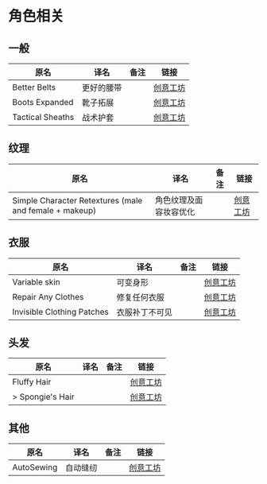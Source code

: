 # 角色相关

## 一般

| 原名             | 译名       | 备注 | 链接                                                                          |
| ---------------- | ---------- | ---- | ----------------------------------------------------------------------------- |
| Better Belts     | 更好的腰带 |      | [创意工坊](https://steamcommunity.com/sharedfiles/filedetails/?id=2127583399) |
| Boots Expanded   | 靴子拓展   |      | [创意工坊](https://steamcommunity.com/sharedfiles/filedetails/?id=2850935956) |
| Tactical Sheaths | 战术护套   |      | [创意工坊](https://steamcommunity.com/sharedfiles/filedetails/?id=2839025395) |

## 纹理

| 原名                                                   | 译名                   | 备注 | 链接                                                                          |
| ------------------------------------------------------ | ---------------------- | ---- | ----------------------------------------------------------------------------- |
| Simple Character Retextures (male and female + makeup) | 角色纹理及面容妆容优化 |      | [创意工坊](https://steamcommunity.com/sharedfiles/filedetails/?id=2803364788) |

## 衣服

| 原名                       | 译名           | 备注 | 链接                                                                          |
| -------------------------- | -------------- | ---- | ----------------------------------------------------------------------------- |
| Variable skin              | 可变身形       |      | [创意工坊](https://steamcommunity.com/sharedfiles/filedetails/?id=2857889604) |
| Repair Any Clothes         | 修复任何衣服   |      | [创意工坊](https://steamcommunity.com/sharedfiles/filedetails/?id=2142622992) |
| Invisible Clothing Patches | 衣服补丁不可见 |      | [创意工坊](https://steamcommunity.com/sharedfiles/filedetails/?id=2464748152) |

## 头发

| 原名             | 译名 | 备注 | 链接                                                                          |
| ---------------- | ---- | ---- | ----------------------------------------------------------------------------- |
| Fluffy Hair      |      |      | [创意工坊](https://steamcommunity.com/sharedfiles/filedetails/?id=2447729538) |
| > Spongie's Hair |      |      | [创意工坊](https://steamcommunity.com/sharedfiles/filedetails/?id=2463184726) |

## 其他

| 原名       | 译名     | 备注 | 链接                                                                          |
| ---------- | -------- | ---- | ----------------------------------------------------------------------------- |
| AutoSewing | 自动缝纫 |      | [创意工坊](https://steamcommunity.com/sharedfiles/filedetails/?id=2584991527) |
